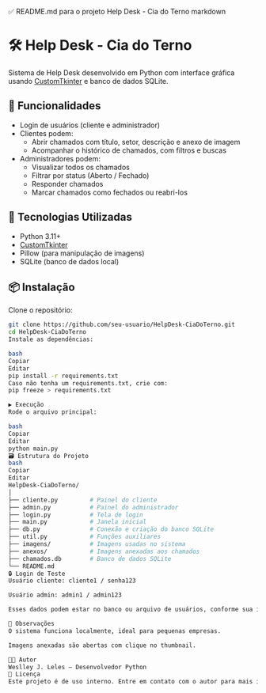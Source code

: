 ✅ README.md para o projeto Help Desk - Cia do Terno
markdown
# 🛠️ Help Desk - Cia do Terno

Sistema de Help Desk desenvolvido em Python com interface gráfica usando [CustomTkinter](https://github.com/TomSchimansky/CustomTkinter) e banco de dados SQLite.

## 📌 Funcionalidades

- Login de usuários (cliente e administrador)
- Clientes podem:
  - Abrir chamados com título, setor, descrição e anexo de imagem
  - Acompanhar o histórico de chamados, com filtros e buscas
- Administradores podem:
  - Visualizar todos os chamados
  - Filtrar por status (Aberto / Fechado)
  - Responder chamados
  - Marcar chamados como fechados ou reabri-los

## 🧰 Tecnologias Utilizadas

- Python 3.11+
- [CustomTkinter](https://github.com/TomSchimansky/CustomTkinter)
- Pillow (para manipulação de imagens)
- SQLite (banco de dados local)

## 📦 Instalação

Clone o repositório:

```bash
git clone https://github.com/seu-usuario/HelpDesk-CiaDoTerno.git
cd HelpDesk-CiaDoTerno
Instale as dependências:

bash
Copiar
Editar
pip install -r requirements.txt
Caso não tenha um requirements.txt, crie com:
pip freeze > requirements.txt

▶️ Execução
Rode o arquivo principal:

bash
Copiar
Editar
python main.py
🗃️ Estrutura do Projeto
bash
Copiar
Editar
HelpDesk-CiaDoTerno/
│
├── cliente.py         # Painel do cliente
├── admin.py           # Painel do administrador
├── login.py           # Tela de login
├── main.py            # Janela inicial
├── db.py              # Conexão e criação do banco SQLite
├── util.py            # Funções auxiliares
├── imagens/           # Imagens usadas no sistema
├── anexos/            # Imagens anexadas aos chamados
├── chamados.db        # Banco de dados SQLite
└── README.md
🔒 Login de Teste
Usuário cliente: cliente1 / senha123

Usuário admin: admin1 / admin123

Esses dados podem estar no banco ou arquivo de usuários, conforme sua implementação.

📌 Observações
O sistema funciona localmente, ideal para pequenas empresas.

Imagens anexadas são abertas com clique no thumbnail.

👨‍💻 Autor
Weslley J. Leles – Desenvolvedor Python
📝 Licença
Este projeto é de uso interno. Entre em contato com o autor para mais informações.

